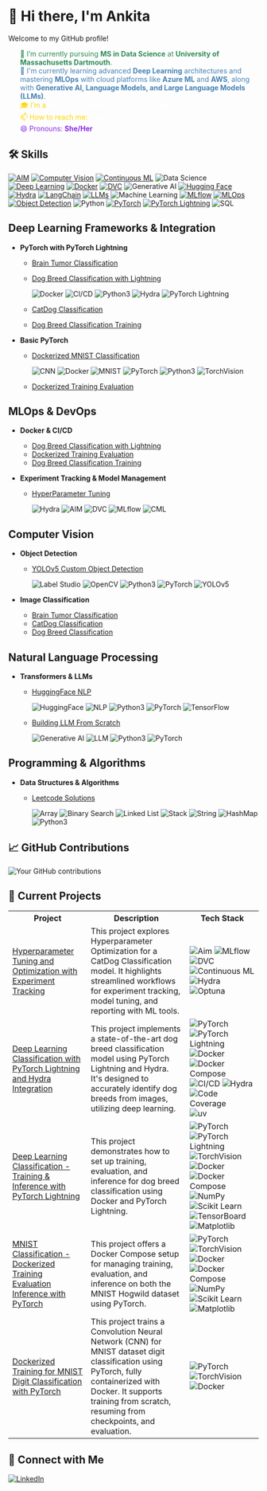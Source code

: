 
# 👋 Hi there, I'm Ankita

Welcome to my GitHub profile!


<html>
<ul style="list-style-type: none;">
    <li style="color: #2E8B57;">🔭 I’m currently pursuing <strong>MS in Data Science</strong> at <strong>University of Massachusetts Dartmouth</strong>.</li>
    <li style="color: #4682B4;">🌱 I'm currently learning advanced <strong>Deep Learning</strong> architectures and mastering <strong>MLOps</strong> with cloud platforms like <strong>Azure ML</strong> and <strong>AWS</strong>, along with <strong>Generative AI, Language Models, and Large Language Models (LLMs)</strong>.</li>
    <li style="color: #FFD700;">🎓 I’m a <a href="https://learn.microsoft.com/api/credentials/share/en-us/ANKITAMUNGALPARA-0103/92D5DC7947B76E29?sharingId=5D1BD78496D5FA0B" style="color: #FFFFFF;">Microsoft Certified: Azure Data Scientist Associate</a></li>
    <li style="color: #FFD700;">📫 How to reach me: <a href="https://www.linkedin.com/in/ankita-mungalpara/" style="color: #FFFFFF;">LinkedIn</a></li>
    <li style="color: #8A2BE2;">😄 Pronouns: <strong>She/Her</strong></li>
</ul>
</html>


<!--I'm a [your role/profession] passionate about [your interests/specialties]. 

## 🚀 About Me
- 🔭 I'm currently working on [current project or focus]
- 🌱 I'm currently learning [technologies or skills you're learning]
- 👯 I'm looking to collaborate on [types of projects you're interested in]
- 💬 Ask me about [topics you're knowledgeable about]
- 📫 How to reach me: [your preferred contact method]
- 😄 Pronouns: [your pronouns]
- ⚡ Fun fact: [an interesting fact about you]

-->


## 🛠 Skills
[![AIM](https://img.shields.io/badge/-AIM-FF6F61?style=flat&logo=aim&logoColor=white)](https://github.com/AnkitaMungalpara/HyperParameterTuning-ExperimentTracking/)
[![Computer Vision](https://img.shields.io/badge/-Computer%20Vision-5C3EE8?style=flat&logo=opencv&logoColor=white)](https://github.com/AnkitaMungalpara/YOLOv5-Custom-Object-Detection)
[![Continuous ML](https://img.shields.io/badge/-Continuous%20ML-5A9E6F?style=flat&logo=gitlab&logoColor=white)](https://github.com/AnkitaMungalpara/HyperParameterTuning-ExperimentTracking/)
![Data Science](https://img.shields.io/badge/-Data%20Science-3498DB?style=flat&logo=anaconda&logoColor=white)
[![Deep Learning](https://img.shields.io/badge/-Deep%20Learning-FF6F00?style=flat&logo=tensorflow&logoColor=white)](https://github.com/AnkitaMungalpara/PyTorch-DeepLearning)
[![Docker](https://img.shields.io/badge/-Docker-2496ED?style=flat&logo=docker&logoColor=white)](https://github.com/AnkitaMungalpara/dockerized-mnist-classification-pytorch)
[![DVC](https://img.shields.io/badge/-DVC-13ADC7?style=flat&logo=dvc&logoColor=white)](https://github.com/AnkitaMungalpara/CatDog-Classification-with-PyTorch-Lightning-Hydra-and-DataVersionControl/)
![Generative AI](https://img.shields.io/badge/-Generative%20AI-FF5733?style=flat&logo=openai&logoColor=white)
[![Hugging Face](https://img.shields.io/badge/-Hugging%20Face-FFD21E?style=flat&logo=huggingface&logoColor=black)](https://github.com/AnkitaMungalpara/HuggingFace-NLP)
[![Hydra](https://img.shields.io/badge/-Hydra-0092CC?style=flat&logo=python&logoColor=white)](https://github.com/AnkitaMungalpara/CatDog-Classification-with-PyTorch-Lightning-Hydra-and-DataVersionControl/)
[![LangChain](https://img.shields.io/badge/-LangChain-121011?style=flat&logo=chain&logoColor=white)](https://github.com/AnkitaMungalpara/LangChain-AI)
[![LLMs](https://img.shields.io/badge/-LLMs-000000?style=flat&logo=openai&logoColor=white)](https://github.com/AnkitaMungalpara/Building-LLM-From-Scratch)
![Machine Learning](https://img.shields.io/badge/-Machine%20Learning-01D277?style=flat&logo=machine-learning&logoColor=white)
[![MLflow](https://img.shields.io/badge/-MLflow-0194E2?style=flat&logo=mlflow&logoColor=white)](https://github.com/AnkitaMungalpara/HyperParameterTuning-ExperimentTracking/)
[![MLOps](https://img.shields.io/badge/-MLOps-FF6F61?style=flat&logo=kubernetes&logoColor=white)](https://github.com/AnkitaMungalpara/Dockerized-training-evaluation-inference-with-PyTorch)
[![Object Detection](https://img.shields.io/badge/-Object%20Detection-34495E?style=flat&logo=opencv&logoColor=white)](https://github.com/AnkitaMungalpara/YOLOv5-Custom-Object-Detection)
![Python](https://img.shields.io/badge/-Python-3776AB?style=flat&logo=python&logoColor=white)
[![PyTorch](https://img.shields.io/badge/-PyTorch-EE4C2C?style=flat&logo=pytorch&logoColor=white)](https://github.com/AnkitaMungalpara/PyTorch-DeepLearning)
[![PyTorch Lightning](https://img.shields.io/badge/PyTorch--Lightning-792EE5?style=flat&logo=lightning&logoColor=white)](https://github.com/AnkitaMungalpara/Dog-Breed-Classification-Training-Inference-with-PyTorch-Lightning)
![SQL](https://img.shields.io/badge/-SQL-4479A1?style=flat&logo=mysql&logoColor=white)


## Deep Learning Frameworks & Integration
- **PyTorch with PyTorch Lightning**
  - [Brain Tumor Classification](https://github.com/AnkitaMungalpara/Brain-Tumor-Classification-with-PyTorch-Lightning-Docker-Compose)
  - [Dog Breed Classification with Lightning](https://github.com/AnkitaMungalpara/DogBreed_Classification_pyTorch_Lightning_Hydra_Integration)
    
      ![Docker](https://img.shields.io/badge/-Docker-2496ED?style=flat&logo=docker&logoColor=white)
      ![CI/CD](https://img.shields.io/badge/-CI/CD-2088FF?style=flat&logo=github-actions&logoColor=white)
      ![Python3](https://img.shields.io/badge/-Python3-3776AB?style=flat&logo=python&logoColor=white)
      ![Hydra](https://img.shields.io/badge/-Hydra-4B8BBE?style=flat)
      ![PyTorch Lightning](https://img.shields.io/badge/-PyTorch_Lightning-792EE5?style=flat&logo=pytorch&logoColor=white)
      
  - [CatDog Classification](https://github.com/AnkitaMungalpara/CatDog-Classification-with-PyTorch-Lightning-Hydra-and-DataVersionControl)
  - [Dog Breed Classification Training](https://github.com/AnkitaMungalpara/Dog-Breed-Classification-Training-Inference-with-PyTorch-Lightning)

- **Basic PyTorch**
  - [Dockerized MNIST Classification](https://github.com/AnkitaMungalpara/dockerized-mnist-classification-pytorch)
    
      ![CNN](https://img.shields.io/badge/-CNN-FF6F00?style=flat)
      ![Docker](https://img.shields.io/badge/-Docker-2496ED?style=flat&logo=docker&logoColor=white)
      ![MNIST](https://img.shields.io/badge/-MNIST-000000?style=flat)
      ![PyTorch](https://img.shields.io/badge/-PyTorch-EE4C2C?style=flat&logo=pytorch&logoColor=white)
      ![Python3](https://img.shields.io/badge/-Python3-3776AB?style=flat&logo=python&logoColor=white)
      ![TorchVision](https://img.shields.io/badge/-TorchVision-EE4C2C?style=flat)
    
  - [Dockerized Training Evaluation](https://github.com/AnkitaMungalpara/Dockerized-training-evaluation-inference-with-PyTorch)

## MLOps & DevOps
- **Docker & CI/CD**
  - [Dog Breed Classification with Lightning](https://github.com/AnkitaMungalpara/DogBreed_Classification_pyTorch_Lightning_Hydra_Integration)
  - [Dockerized Training Evaluation](https://github.com/AnkitaMungalpara/Dockerized-training-evaluation-inference-with-PyTorch)
  - [Dog Breed Classification Training](https://github.com/AnkitaMungalpara/Dog-Breed-Classification-Training-Inference-with-PyTorch-Lightning)

- **Experiment Tracking & Model Management**
  - [HyperParameter Tuning](https://github.com/AnkitaMungalpara/HyperParameterTuning-ExperimentTracking)
   
      ![Hydra](https://img.shields.io/badge/-Hydra-4B8BBE?style=flat)
      ![AIM](https://img.shields.io/badge/-AIM-FF6F00?style=flat)
      ![DVC](https://img.shields.io/badge/-DVC-13ADC7?style=flat)
      ![MLflow](https://img.shields.io/badge/-MLflow-0194E2?style=flat&logo=mlflow&logoColor=white)
      ![CML](https://img.shields.io/badge/-CML-13ADC7?style=flat)

## Computer Vision
- **Object Detection**
  - [YOLOv5 Custom Object Detection](https://github.com/AnkitaMungalpara/YOLOv5-Custom-Object-Detection)

      ![Label Studio](https://img.shields.io/badge/-Label_Studio-000000?style=flat)
      ![OpenCV](https://img.shields.io/badge/-OpenCV-5C3EE8?style=flat&logo=opencv&logoColor=white)
      ![Python3](https://img.shields.io/badge/-Python3-3776AB?style=flat&logo=python&logoColor=white)
      ![PyTorch](https://img.shields.io/badge/-PyTorch-EE4C2C?style=flat&logo=pytorch&logoColor=white)
      ![YOLOv5](https://img.shields.io/badge/-YOLOv5-00FFFF?style=flat)

- **Image Classification**
  - [Brain Tumor Classification](https://github.com/AnkitaMungalpara/Brain-Tumor-Classification-with-PyTorch-Lightning-Docker-Compose)
  - [CatDog Classification](https://github.com/AnkitaMungalpara/CatDog-Classification-with-PyTorch-Lightning-Hydra-and-DataVersionControl)
  - [Dog Breed Classification](https://github.com/AnkitaMungalpara/DogBreed_Classification_pyTorch_Lightning_Hydra_Integration)

## Natural Language Processing
- **Transformers & LLMs**
  - [HuggingFace NLP](https://github.com/AnkitaMungalpara/HuggingFace-NLP)

      ![HuggingFace](https://img.shields.io/badge/-HuggingFace-FFB30F?style=flat)
      ![NLP](https://img.shields.io/badge/-NLP-4B8BBE?style=flat)
      ![Python3](https://img.shields.io/badge/-Python3-3776AB?style=flat&logo=python&logoColor=white)
      ![PyTorch](https://img.shields.io/badge/-PyTorch-EE4C2C?style=flat&logo=pytorch&logoColor=white)
      ![TensorFlow](https://img.shields.io/badge/-TensorFlow-FF6F00?style=flat&logo=tensorflow&logoColor=white)
      
  - [Building LLM From Scratch](https://github.com/AnkitaMungalpara/Building-LLM-From-Scratch)

      ![Generative AI](https://img.shields.io/badge/-Generative_AI-FF6F00?style=flat)
      ![LLM](https://img.shields.io/badge/-LLM-FFB30F?style=flat)
      ![Python3](https://img.shields.io/badge/-Python3-3776AB?style=flat&logo=python&logoColor=white)
      ![PyTorch](https://img.shields.io/badge/-PyTorch-EE4C2C?style=flat&logo=pytorch&logoColor=white)

<!--
## Data Science & ML Tools
- **Configuration Management**
  - Projects using Hydra:
    - [Dog Breed Classification](https://github.com/AnkitaMungalpara/DogBreed_Classification_pyTorch_Lightning_Hydra_Integration)
    - [HyperParameter Tuning](https://github.com/AnkitaMungalpara/HyperParameterTuning-ExperimentTracking)
    - [CatDog Classification](https://github.com/AnkitaMungalpara/CatDog-Classification-with-PyTorch-Lightning-Hydra-and-DataVersionControl)
-->

## Programming & Algorithms
- **Data Structures & Algorithms**
  - [Leetcode Solutions](https://github.com/AnkitaMungalpara/Leetcode-Solutions)
    
      ![Array](https://img.shields.io/badge/-Array-2496ED?style=flat)
      ![Binary Search](https://img.shields.io/badge/-Binary_Search-FF6F00?style=flat)
      ![Linked List](https://img.shields.io/badge/-Linked_List-4B8BBE?style=flat)
      ![Stack](https://img.shields.io/badge/-Stack-FF6F00?style=flat)
      ![String](https://img.shields.io/badge/-String-EE4C2C?style=flat)
      ![HashMap](https://img.shields.io/badge/-HashMap-13ADC7?style=flat)
      ![Python3](https://img.shields.io/badge/-Python3-3776AB?style=flat&logo=python&logoColor=white)
      



<!-- Add or remove skills as needed 

## 🌟 Top Repositories
[![YOLOv5-Custom-Object-Detection](https://github-readme-stats.vercel.app/api/pin/?username=AnkitaMungalpara&repo=yolov5-custom-object-detection)](https://github.com/AnkitaMungalpara/YOLOv5-Custom-Object-Detection)
[![HuggingFace-NLP](https://github-readme-stats.vercel.app/api/pin/?username=AnkitaMungalpara&repo=huggingface-nlp)](https://github.com/AnkitaMungalpara/HuggingFace-NLP)
[![PyTorch-DeepLearning](https://github-readme-stats.vercel.app/api/pin/?username=AnkitaMungalpara&repo=pytorch-deeplearning)](https://github.com/AnkitaMungalpara/PyTorch-DeepLearning)
[![Leetcode-Solutions](https://github-readme-stats.vercel.app/api/pin/?username=AnkitaMungalpara&repo=leetcode-solutions)](https://github.com/AnkitaMungalpara/Leetcode-Solutions)
[![Building-LLM-From-Scratch](https://github-readme-stats.vercel.app/api/pin/?username=AnkitaMungalpara&repo=building-llm-from-scratch)](https://github.com/AnkitaMungalpara/Building-LLM-From-Scratch)
[![LangChain-AI](https://github-readme-stats.vercel.app/api/pin/?username=AnkitaMungalpara&repo=langchain-ai)](https://github.com/AnkitaMungalpara/LangChain-AI)
-->

## 📈 GitHub Contributions
![Your GitHub contributions](https://github-readme-streak-stats.herokuapp.com/?user=AnkitaMungalpara&theme=tokyonight)

## 🔭 Current Projects

<table>
  <tr>
    <th>Project</th>
    <th>Description</th>
    <th>Tech Stack</th>
  </tr>
 <tr>
    <td>
      <a href="https://github.com/AnkitaMungalpara/HyperParameterTuning-ExperimentTracking/tree/7be961e0cfb337bb4ac781e7bcb936671201945d">
        Hyperparameter Tuning and Optimization with Experiment Tracking
      </a>
    </td>
    <td>
      This project explores Hyperparameter Optimization for a CatDog Classification model. It highlights streamlined workflows for experiment tracking, model tuning, and reporting with ML tools.
    </td>
    <td>
      <img src="https://img.shields.io/badge/-AIM-FF6F61?style=flat&logo=aim&logoColor=white" alt="Aim"/>
      <img src="https://img.shields.io/badge/-MLflow-0194E2?style=flat&logo=mlflow&logoColor=white" alt="MLflow"/>
      <img src="https://img.shields.io/badge/-DVC-13ADC7?style=flat&logo=dvc&logoColor=white" alt="DVC"/>
      <img src="https://img.shields.io/badge/-Continuous%20ML-5A9E6F?style=flat&logo=gitlab&logoColor=white" alt="Continuous ML"/>
      <img src="https://img.shields.io/badge/-Hydra-3B82F6?style=flat&logo=hydra&logoColor=white" alt="Hydra"/>
      <img src="https://img.shields.io/badge/-Optuna-7D69A2?style=flat&logo=optuna&logoColor=white" alt="Optuna"/>
    </td>
  </tr>

  <tr>
    <td>
      <a href="https://github.com/AnkitaMungalpara/DogBreed_Classification_pyTorch_Lightning_Hydra_Integration/">
        Deep Learning Classification with PyTorch Lightning and Hydra Integration
      </a>
    </td>
    <td>
      This project implements a state-of-the-art dog breed classification model using PyTorch Lightning and Hydra. It's designed to accurately identify dog breeds from images, utilizing deep learning.
    </td>
    <td>
      <!-- ML Framework -->
      <img src="https://img.shields.io/badge/-PyTorch-EE4C2C?style=flat&logo=pytorch&logoColor=white" alt="PyTorch"/>
      <img src="https://img.shields.io/badge/PyTorch--Lightning-792EE5?style=flat&logo=lightning&logoColor=white" alt="PyTorch Lightning"/>
      <!-- Infrastructure & DevOps -->
      <img src="https://img.shields.io/badge/-Docker-2496ED?style=flat&logo=docker&logoColor=white" alt="Docker"/>
      <img src="https://img.shields.io/badge/-Docker%20Compose-2496ED?style=flat&logo=docker&logoColor=white" alt="Docker Compose"/>
      <img src="https://img.shields.io/badge/-CI%2FCD-2088FF?style=flat&logo=github-actions&logoColor=white" alt="CI/CD"/>
      <!-- Tools & Utilities -->
      <img src="https://img.shields.io/badge/-Hydra-3B82F6?style=flat&logo=hydra&logoColor=white" alt="Hydra"/>
      <img src="https://img.shields.io/badge/-Code%20Coverage-F01F7A?style=flat&logo=codecov&logoColor=white" alt="Code Coverage"/>
      <img src="https://img.shields.io/badge/-uv%20Package%20Manager-000000?style=flat&logo=python&logoColor=white" alt="uv"/>
    </td>
  </tr>

<tr>
    <td>
      <a href="https://github.com/AnkitaMungalpara/Dog-Breed-Classification-Training-Inference-with-PyTorch-Lightning/">
        Deep Learning Classification - Training & Inference with PyTorch Lightning
      </a>
    </td>
    <td>
      This project demonstrates how to set up training, evaluation, and inference for dog breed classification using Docker and PyTorch Lightning. 
    </td>
    <td>
      <!-- Core ML Framework -->
      <img src="https://img.shields.io/badge/-PyTorch-EE4C2C?style=flat&logo=pytorch&logoColor=white" alt="PyTorch"/>
      <img src="https://img.shields.io/badge/PyTorch--Lightning-792EE5?style=flat&logo=lightning&logoColor=white" alt="PyTorch Lightning"/>
      <img src="https://img.shields.io/badge/-TorchVision-EE4C2C?style=flat&logo=pytorch&logoColor=white" alt="TorchVision"/>
      <!-- Infrastructure & DevOps -->
      <img src="https://img.shields.io/badge/-Docker-2496ED?style=flat&logo=docker&logoColor=white" alt="Docker"/>
      <img src="https://img.shields.io/badge/-Docker%20Compose-2496ED?style=flat&logo=docker&logoColor=white" alt="Docker Compose"/>
      <!-- ML Libraries -->
      <img src="https://img.shields.io/badge/-NumPy-013243?style=flat&logo=numpy&logoColor=white" alt="NumPy"/>
      <img src="https://img.shields.io/badge/-Scikit%20Learn-F7931E?style=flat&logo=scikit-learn&logoColor=white" alt="Scikit Learn"/>
      <img src="https://img.shields.io/badge/-TensorBoard-FF6F00?style=flat&logo=tensorflow&logoColor=white" alt="TensorBoard"/>
      <img src="https://img.shields.io/badge/-Matplotlib-11557C?style=flat&logo=python&logoColor=white" alt="Matplotlib"/>
    </td>
  </tr>

  <tr>
    <td>
      <a href="https://github.com/AnkitaMungalpara/Dockerized-training-evaluation-inference-with-PyTorch/">
        MNIST Classification - Dockerized Training Evaluation Inference with PyTorch
      </a>
    </td>
    <td>This project offers a Docker Compose setup for managing training, evaluation, and inference on both the MNIST Hogwild dataset using PyTorch.
    </td>
    <td>
      <!-- Core ML Framework -->
      <img src="https://img.shields.io/badge/-PyTorch-EE4C2C?style=flat&logo=pytorch&logoColor=white" alt="PyTorch"/>
      <img src="https://img.shields.io/badge/-TorchVision-EE4C2C?style=flat&logo=pytorch&logoColor=white" alt="TorchVision"/>
      <!-- Infrastructure & DevOps -->
      <img src="https://img.shields.io/badge/-Docker-2496ED?style=flat&logo=docker&logoColor=white" alt="Docker"/>
      <img src="https://img.shields.io/badge/-Docker%20Compose-2496ED?style=flat&logo=docker&logoColor=white" alt="Docker Compose"/>
      <!-- ML Libraries -->
      <img src="https://img.shields.io/badge/-NumPy-013243?style=flat&logo=numpy&logoColor=white" alt="NumPy"/>
      <img src="https://img.shields.io/badge/-Scikit%20Learn-F7931E?style=flat&logo=scikit-learn&logoColor=white" alt="Scikit Learn"/>
      <img src="https://img.shields.io/badge/-Matplotlib-11557C?style=flat&logo=python&logoColor=white" alt="Matplotlib"/>
    </td>
  </tr>

  <tr>
    <td>
      <a href="https://github.com/AnkitaMungalpara/dockerized-mnist-classification-pytorch/">
        Dockerized Training for MNIST Digit Classification with PyTorch
      </a>
    </td>
    <td>This project trains a Convolution Neural Network (CNN) for MNIST dataset digit classification using PyTorch, fully containerized with Docker. It supports training from scratch, resuming from checkpoints, and evaluation.
    </td>
    <td>
      <!-- Core ML Framework -->
      <img src="https://img.shields.io/badge/-PyTorch-EE4C2C?style=flat&logo=pytorch&logoColor=white" alt="PyTorch"/>
      <img src="https://img.shields.io/badge/-TorchVision-EE4C2C?style=flat&logo=pytorch&logoColor=white" alt="TorchVision"/>
      <!-- Infrastructure & DevOps -->
      <img src="https://img.shields.io/badge/-Docker-2496ED?style=flat&logo=docker&logoColor=white" alt="Docker"/>
    </td>
  </tr>

</table>

<!--
3. [Dog Breed Classification Training & Inference with PyTorch Lightning](https://github.com/AnkitaMungalpara/Dog-Breed-Classification-Training-Inference-with-PyTorch-Lightning)
   
4. [Dockerized MNIST Classification PyTorch](https://github.com/AnkitaMungalpara/dockerized-mnist-classification-pytorch)
-->

## 🤝 Connect with Me
[![LinkedIn](https://img.shields.io/badge/-LinkedIn-blue?style=flat-square&logo=LinkedIn&logoColor=white)](https://www.linkedin.com/in/ankita-mungalpara/)


<!--

## 🏆 GitHub Trophies
![](https://github-profile-trophy.vercel.app/?username=AnkitaMungalpara&theme=radical&no-frame=false&no-bg=true&margin-w=4)

## 📊 GitHub Stats
![Your GitHub stats](https://github-readme-stats.vercel.app/api?username=AnkitaMungalpara&show_icons=true&theme=radical)

[![Twitter](https://img.shields.io/badge/-Twitter-blue?style=flat-square&logo=Twitter&logoColor=white)](https://twitter.com/yourusername)
[![Personal Website](https://img.shields.io/badge/-Website-green?style=flat-square&logo=Safari&logoColor=white)](https://yourwebsite.com)

---

⭐️ From [AnkitaMungalpara](https://github.com/AnkitaMungalpara)

 ## 🚀 About Me
I'm a [Your Profession/Role] passionate about [Your Interests]. I love to [What You Love Doing] and am always looking to learn and grow in the tech world.

## Hi there 👋

**AnkitaMungalpara/AnkitaMungalpara** is a ✨ _special_ ✨ repository because its `README.md` (this file) appears on your GitHub profile.

Here are some ideas to get you started:

- 🔭 I’m currently working on ...
- 🌱 I’m currently learning ...
- 👯 I’m looking to collaborate on ...
- 🤔 I’m looking for help with ...
- 💬 Ask me about ...
- 📫 How to reach me: ...
- 😄 Pronouns: ...
- ⚡ Fun fact: ...

- 🔭 I’m currently pursuing **MS in Data Science** at **University of Massachusetts Dartmouth**.
  
- 🌱 I’m currently learning advanced **Deep Learning** architectures and mastering **MLOps** with cloud platforms like **Azure ML** and **AWS SageMaker**.

- 📫 How to reach me: [![LinkedIn](https://img.shields.io/badge/-LinkedIn-blue?style=flat-square&logo=LinkedIn&logoColor=white)](https://www.linkedin.com/in/ankita-mungalpara/)

- 😄 Pronouns: She/Her

- 👯 I’m looking to collaborate on **research** projects, particularly in **Generative AI**, **NLP**, and **Computer Vision**, leveraging cloud-based infrastructures.

- 🤔 I’m looking for help with integrating **LLMOps** frameworks for more scalable and efficient **machine learning** solutions.

- 💬 Ask me about **large language models**, **end-to-end data science pipelines**, or my work on **synthetic aperture radar** for forest height estimation.

- ⚡ Fun fact: I’ve worked on projects ranging from predicting forest heights with **ISRO** to analyzing NYC traffic patterns with **Azure Databricks**—and I still manage to find time to experiment with **deep learning models** in my spare time!

-->
